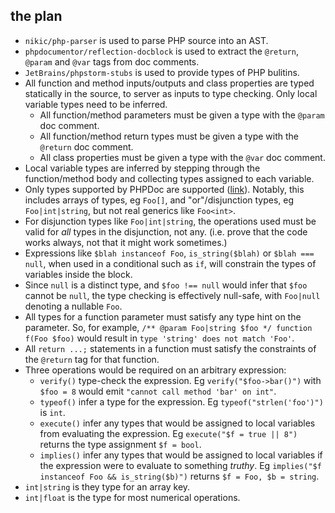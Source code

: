 

## the plan

- `nikic/php-parser` is used to parse PHP source into an AST.
- `phpdocumentor/reflection-docblock` is used to extract the `@return`, `@param` and `@var` tags from doc comments.
- `JetBrains/phpstorm-stubs` is used to provide types of PHP bulitins.
- All function and method inputs/outputs and class properties are typed statically in the source, to server as inputs to type checking. Only local variable types need to be inferred.
  - All function/method parameters must be given a type with the `@param` doc comment.
  - All function/method return types must be given a type with the `@return` doc comment.
  - All class properties must be given a type with the `@var` doc comment.
- Local variable types are inferred by stepping through the function/method body and collecting types assigned to each variable.
- Only types supported by PHPDoc are supported ([link](http://www.phpdoc.org/docs/latest/references/phpdoc/types.html)). Notably, this includes arrays of types, eg `Foo[]`, and "or"/disjunction types, eg `Foo|int|string`, but not real generics like `Foo<int>`.
- For disjunction types like `Foo|int|string`, the operations used must be valid for _all_ types in the disjunction, not any. (i.e. prove that the code works always, not that it might work sometimes.)
- Expressions like `$blah instanceof Foo`, `is_string($blah)` or `$blah === null`, when used in a conditional such as `if`, will constrain the types of variables inside the block.
- Since `null` is a distinct type, and `$foo !== null` would infer that `$foo` cannot be `null`, the type checking is effectively null-safe, with `Foo|null` denoting a nullable `Foo`.
- All types for a function parameter must satisfy any type hint on the parameter. So, for example, `/** @param Foo|string $foo */ function f(Foo $foo)` would result in `type 'string' does not match 'Foo'`.
- All `return ...;` statements in a function must satisfy the constraints of the `@return` tag for that function.
- Three operations would be required on an arbitrary expression:
  - `verify()` type-check the expression. Eg `verify("$foo->bar()")` with `$foo = 8` would emit `"cannot call method 'bar' on int"`.
  - `typeof()` infer a type for the expression. Eg `typeof("strlen('foo')")` is `int`.
  - `execute()` infer any types that would be assigned to local variables from evaluating the expression. Eg `execute("$f = true || 8")` returns the type assignment `$f = bool`.
  - `implies()` infer any types that would be assigned to local variables if the expression were to evaluate to something _truthy_. Eg `implies("$f instanceof Foo && is_string($b)")` returns `$f = Foo, $b = string`.
- `int|string` is they type for an array key.
- `int|float` is the type for most numerical operations.
